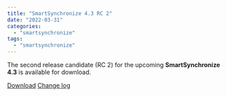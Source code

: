```yaml
---
title: "SmartSynchronize 4.3 RC 2"
date: "2022-03-31"
categories: 
  - "smartsynchronize"
tags: 
  - "smartsynchronize"
---
```


The second release candidate (RC 2) for the upcoming **SmartSynchronize 4.3** is available for download.

[Download](https://www.syntevo.com/smartsynchronize/preview) [Change log](https://www.syntevo.com/smartsynchronize/changelog-eap.txt)
